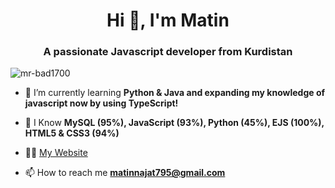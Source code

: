<h1 align="center">Hi 👋, I'm Matin</h1>
<h3 align="center">A passionate Javascript developer from Kurdistan</h3>

<p align="left"> <img src="https://komarev.com/ghpvc/?username=mr-bad1700" alt="mr-bad1700" /> </p>

- 🌱 I’m currently learning **Python & Java and expanding my knowledge of javascript now by using TypeScript!**

- 🌱 I Know **MySQL (95%), JavaScript (93%), Python (45%), EJS (100%), HTML5 & CSS3 (94%)**

- 👨‍💻 [My Website](https://mrbad.xyz)

- 📫 How to reach me **matinnajat795@gmail.com**
